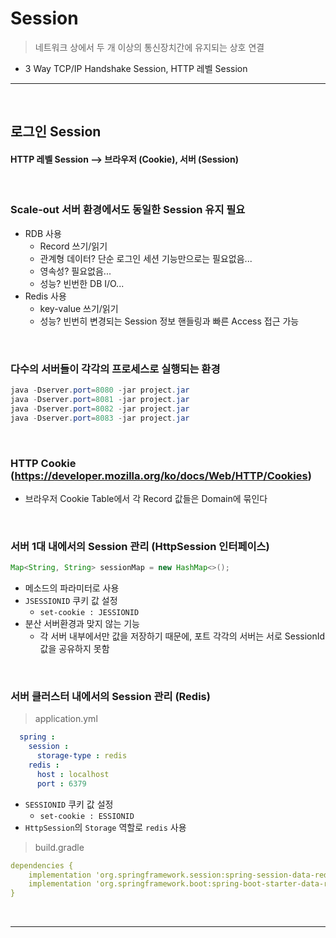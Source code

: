 # Session
> 네트워크 상에서 두 개 이상의 통신장치간에 유지되는 상호 연결
* 3 Way TCP/IP Handshake Session, HTTP 레벨 Session

<hr>
<br>

## 로그인 Session
#### HTTP 레벨 Session --> 브라우저 (Cookie), 서버 (Session)

<br>

### Scale-out 서버 환경에서도 동일한 Session 유지 필요
* RDB 사용
  * Record 쓰기/읽기
  * 관계형 데이터? 단순 로그인 세션 기능만으로는 필요없음...
  * 영속성? 필요없음...
  * 성능? 빈번한 DB I/O...
* Redis 사용
  * key-value 쓰기/읽기
  * 성능? 빈번히 변경되는 Session 정보 핸들링과 빠른 Access 접근 가능

<br>

### 다수의 서버들이 각각의 프로세스로 실행되는 환경

```java
java -Dserver.port=8080 -jar project.jar
java -Dserver.port=8081 -jar project.jar
java -Dserver.port=8082 -jar project.jar
java -Dserver.port=8083 -jar project.jar
```

<br>

### HTTP Cookie (https://developer.mozilla.org/ko/docs/Web/HTTP/Cookies)
*  브라우저 Cookie Table에서 각 Record 값들은 Domain에 묶인다

<br>

### 서버 1대 내에서의 Session 관리 (HttpSession 인터페이스)
```java
Map<String, String> sessionMap = new HashMap<>();
```
* 메소드의 파라미터로 사용
* `JSESSIONID` 쿠키 값 설정 
  * `set-cookie : JESSIONID`
* 분산 서버환경과 맞지 않는 기능
  * 각 서버 내부에서만 값을 저장하기 때문에, 포트 각각의 서버는 서로 SessionId 값을 공유하지 못함

<br>

### 서버 클러스터 내에서의 Session 관리 (Redis)
> application.yml
```yml
  spring : 
    session : 
      storage-type : redis
    redis : 
      host : localhost
      port : 6379
```
* `SESSIONID` 쿠키 값 설정 
  * `set-cookie : ESSIONID`
* `HttpSession`의 `Storage` 역할로 `redis` 사용
> build.gradle
```yml
dependencies {
    implementation 'org.springframework.session:spring-session-data-redis'
    implementation 'org.springframework.boot:spring-boot-starter-data-redis'
}
```


<br>
<hr>
<br>

